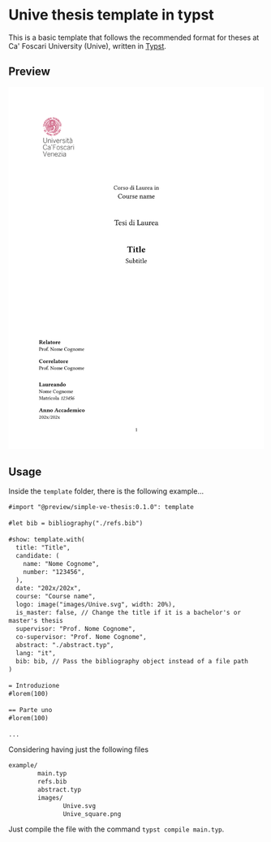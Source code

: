 # Unive thesis template in typst

This is a basic template that follows the recommended format for theses at Ca' Foscari University (Unive), written in [Typst](https://typst.app/).

## Preview

<div align="center">
    <img src="./frontpage.png">
</div>

## Usage

Inside the `template` folder, there is the following example...

```typ
#import "@preview/simple-ve-thesis:0.1.0": template

#let bib = bibliography("./refs.bib")

#show: template.with(
  title: "Title",
  candidate: (
    name: "Nome Cognome",
    number: "123456",
  ),
  date: "202x/202x",
  course: "Course name",
  logo: image("images/Unive.svg", width: 20%),
  is_master: false, // Change the title if it is a bachelor's or master's thesis
  supervisor: "Prof. Nome Cognome",
  co-supervisor: "Prof. Nome Cognome",
  abstract: "./abstract.typ",
  lang: "it",
  bib: bib, // Pass the bibliography object instead of a file path
)

= Introduzione
#lorem(100)

== Parte uno
#lorem(100)

...
```
Considering having just the following files
```
example/
        main.typ
        refs.bib
        abstract.typ
        images/
               Unive.svg
               Unive_square.png
```
Just compile the file with the command `typst compile main.typ`.

